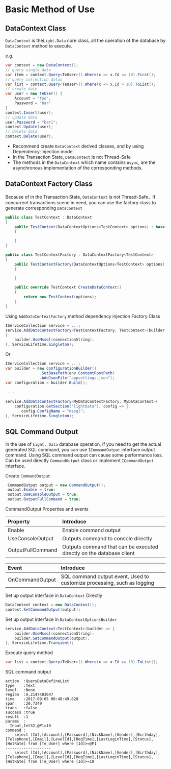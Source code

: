 # Basic Method of Use

## DataContext Class

`DataContext` is the`Light.Data` core class, all the operation of the database by `DataContext` method to execute.

e.g.

```csharp
var context = new DataContext();
// query single data
var item = context.Query<TeUser>().Where(x => x.Id == 10).First();
// query collection datas
var list = context.Query<TeUser>().Where(x => x.Id > 10).ToList();
// create date
var user = new TeUser() {
    Account = "foo",
    Password = "bar"
}
context.Insert(user);
// update data
user.Password = "bar1";
context.Update(user);
// delete data
context.Delete(user);
```

* Recommend create `DataContext` derived classes, and by using Dependency-Injection mode.
* In the Transaction State, `DataContext` is not Thread-Safe
* The methods in the `DataContext` which name contains `Async`, are the asynchronous implementation of the corresponding methods.

## DataContext Factory Class

Because of in the Transaction State, `DataContext` is not Thread-Safe，If concurrent transactions scene in need, you can use the factory class to generate corresponding `DataContext`

```csharp
public class TestContext : DataContext
{
    public TestContext(DataContextOptions<TestContext> options) : base(options)
    {

    }
}

public class TestContextFactory : DataContextFactory<TestContext>
{
    public TestContextFactory(DataContextOptions<TestContext> options) : base(options)
    {

    }

    public override TestContext CreateDataContext()
    {
        return new TestContext(options);
    }
}
```

Using `AddDataContextFactory` method dependency injection Factory Class

```csharp
IServiceCollection service = ...;
service.AddDataContextFactory<TestContextFactory, TestContext>(builder =>
{
    builder.UseMssql(connectionString);
}, ServiceLifetime.Singleton);
```

Or

```csharp
IServiceCollection service = ...;
var builder = new ConfigurationBuilder()
               .SetBasePath(env.ContentRootPath)
               .AddJsonFile("appsettings.json");
var configuration = builder.Build();
  
 ...
 
service.AddDataContextFactory<MyDataContextFactory, MyDataContext>(       
    configuration.GetSection("lightData"), config => {
       config.ConfigName = "mssql";
}, ServiceLifetime.Singleton);
```

## SQL Command Output

In the use of `Light. Data` database operation, if you need to get the actual generated SQL command, you can use `ICommandOutput` interface output command. Using SQL command output can cause some performance loss. Can be used directly `CommandOutput` class or implement `ICommandOutput` interface.

Create `CommandOutput`

```csharp
 CommandOutput output = new CommandOutput();
 output.Enable = true;
 output.UseConsoleOutput = true;
 output.OutputFullCommand = true;
```

CommandOutput Properties and events

| Property | Introduce |
|:------|:------|
| Enable | Enable command output |
| UseConsoleOutput | Outputs command to console directly |
| OutputFullCommand	| Outputs command that can be executed directly on the database client |

| Event | Introduce |
|:------|:-----|
| OnCommandOutput | SQL command output event, Used to customize processing, such as logging |

Set up output interface in `DataContext` Directly

```csharp
DataContext context = new DataContext();
context.SetCommandOutput(output);
```

Set up output interface in `DataContextOptionsBuilder`

```csharp
service.AddDataContext<TestContext>(builder => {
	builder.UseMssql(connectionString);
	builder.SetCommandOutput(output);
}, ServiceLifetime.Transient);
```

Execute query method

```csharp
var list = context.Query<TeUser>().Where(x => x.Id >= 10).ToList();
```

SQL command output

```
action  :QueryDataDefineList
type    :Text
level   :None
region  :0,2147483647
time    :2017-09-05 00:48:49.828
span    :20.7349
trans   :false
success :true
result  :1
params  :
  Input,Int32,@P1=10
command :
    select [Id],[Account],[Password],[NickName],[Gender],[Birthday],[Telephone],[Email],[LevelId],[RegTime],[LastLoginTime],[Status],[HotRate] from [Te_User] where [Id]>=@P1
--------------------
    select [Id],[Account],[Password],[NickName],[Gender],[Birthday],[Telephone],[Email],[LevelId],[RegTime],[LastLoginTime],[Status],[HotRate] from [Te_User] where [Id]>=10
```
